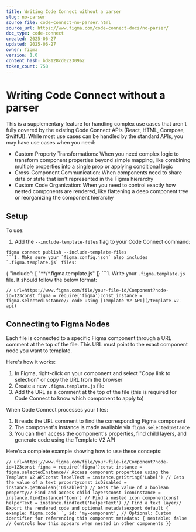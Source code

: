 ```yaml
---
title: Writing Code Connect without a parser
slug: no-parser
source_file: code-connect-no-parser.html
source_url: https://www.figma.com/code-connect-docs/no-parser/
doc_type: code-connect
created: 2025-06-27
updated: 2025-06-27
owner: figma
version: 1.0
content_hash: bd8128cd022309a2
token_count: 758
---
```

# Writing Code Connect without a parser

This is a supplementary feature for handling complex use cases that aren't fully covered by the existing Code Connect APIs (React, HTML, Compose, SwiftUI). While most use cases can be handled by the standard APIs, you may have use cases when you need:

- Custom Property Transformations: When you need complex logic to transform component properties beyond simple mapping, like combining multiple properties into a single prop or applying conditional logic
- Cross-Component Communication: When components need to share data or state that isn't represented in the Figma hierarchy
- Custom Code Organization: When you need to control exactly how nested components are rendered, like flattening a deep component tree or reorganizing the component hierarchy

## Setup

To use:

1. Add the `--include-template-files` flag to your Code Connect command:

```
figma connect publish --include-template-files
```1. Make sure your `figma.config.json` also includes `.figma.template.js` files:

```
{ "include": [ "**/*.figma.template.js" ]}
```1. Write your `.figma.template.js` file. It should follow the below format:

```
// url=https://www.figma.com/file/your-file-id/Component?node-id=123const figma = require('figma')const instance = figma.selectedInstance// code using [Template V2 API](/template-v2-api)
```

## Connecting to Figma Nodes

Each file is connected to a specific Figma component through a URL comment at the top of the file. This URL must point to the exact component node you want to template.

Here's how it works:

1. In Figma, right-click on your component and select "Copy link to selection" or copy the URL from the browser
2. Create a new `.figma.template.js` file
3. Add the URL as a comment at the top of the file (this is required for Code Connect to know which component to apply to)

When Code Connect processes your files:

1. It reads the URL comment to find the corresponding Figma component
2. The component's instance is made available via `figma.selectedInstance`
3. You can then access the component's properties, find child layers, and generate code using the Template V2 API

Here's a complete example showing how to use these concepts:

```
// url=https://www.figma.com/file/your-file-id/Component?node-id=123const figma = require('figma')const instance = figma.selectedInstance// Access component properties using the Template V2 APIconst labelText = instance.getString('Label') // Gets the value of a text propertyconst isDisabled = instance.getBoolean('Disabled') // Gets the value of a boolean property// Find and access child layersconst iconInstance = instance.findInstance('Icon') // Find a nested icon componentconst helperText = instance.findText('HelperText') // Find a text layer// Export the rendered code and optional metadataexport default { example: figma.code` `, id: 'my-component', // Optional: Custom identifier for referencing this component metadata: { nestable: false // Controls how this appears when nested in other components }}
```